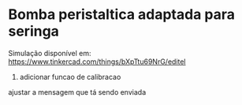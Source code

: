 # Bomba peristaltica adaptada para seringa

Simulação disponível em: https://www.tinkercad.com/things/bXpTtu69NrG/editel

1. adicionar funcao de calibracao

ajustar a mensagem que tá sendo enviada